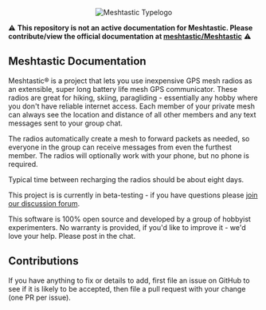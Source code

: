 <p align="center">
  <img src="https://raw.githubusercontent.com/meshtastic/meshtastic-design/master/typelogo/typelogo.svg" alt="Meshtastic Typelogo"/>
</p>

⚠️ **This repository is not an active documentation for Meshtastic. Please contribute/view the official documentation at [meshtastic/Meshtastic](https://github.com/meshtastic/Meshtastic)** ⚠️

## Meshtastic Documentation

Meshtastic® is a project that lets you use inexpensive GPS mesh radios as an extensible, super long battery life mesh GPS communicator. These radios are great for hiking, skiing, paragliding - essentially any hobby where you don't have reliable internet access. Each member of your private mesh can always see the location and distance of all other members and any text messages sent to your group chat.

The radios automatically create a mesh to forward packets as needed, so everyone in the group can receive messages from even the furthest member. The radios will optionally work with your phone, but no phone is required.

Typical time between recharging the radios should be about eight days.

This project is is currently in beta-testing - if you have questions please [join our discussion forum](https://meshtastic.discourse.group/).

This software is 100% open source and developed by a group of hobbyist experimenters. No warranty is provided, if you'd like to improve it - we'd love your help. Please post in the chat.

## Contributions

If you have anything to fix or details to add, first file an issue on GitHub to see if it is likely to be accepted, then file a pull request with your change (one PR per issue).
